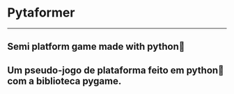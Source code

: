 # Pytaformer
---
## Semi platform game made with python:snake:
## Um pseudo-jogo de plataforma feito em python:snake: com a biblioteca pygame.

